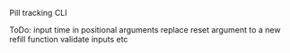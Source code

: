 Pill tracking CLI 

ToDo:
input time in positional arguments
replace reset argument to a new refill function
validate inputs
etc
